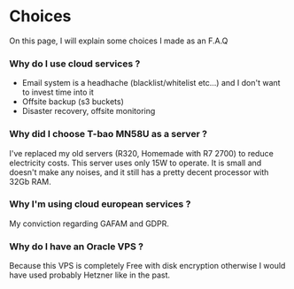 # Choices

On this page, I will explain some choices I made as an F.A.Q

### Why do I use cloud services ?

- Email system is a headhache (blacklist/whitelist etc...) and I don't want to invest time into it
- Offsite backup (s3 buckets)
- Disaster recovery, offsite monitoring

### Why did I choose T-bao MN58U as a server ?

I've replaced my old servers (R320, Homemade with R7 2700) to reduce electricity costs.
This server uses only 15W to operate. It is small and doesn't make any noises, and it still has a pretty decent processor with 32Gb RAM.

### Why I'm using cloud european services ?

My conviction regarding GAFAM and GDPR.

### Why do I have an Oracle VPS ?

Because this VPS is completely Free with disk encryption otherwise I would have used probably Hetzner like in the past.
